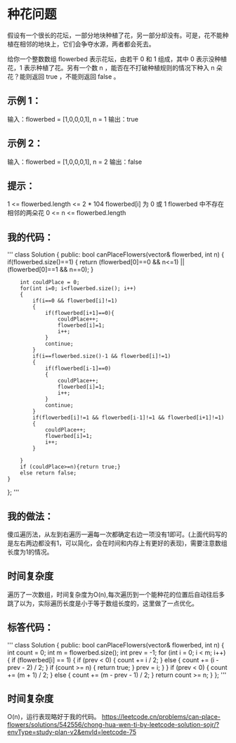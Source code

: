 # 种花问题
假设有一个很长的花坛，一部分地块种植了花，另一部分却没有。可是，花不能种植在相邻的地块上，它们会争夺水源，两者都会死去。

给你一个整数数组 flowerbed 表示花坛，由若干 0 和 1 组成，其中 0 表示没种植花，1 表示种植了花。另有一个数 n ，能否在不打破种植规则的情况下种入 n 朵花？能则返回 true ，不能则返回 false 。

 

## 示例 1：

输入：flowerbed = [1,0,0,0,1], n = 1
输出：true

## 示例 2：

输入：flowerbed = [1,0,0,0,1], n = 2
输出：false
 

## 提示：

1 <= flowerbed.length <= 2 * 104
flowerbed[i] 为 0 或 1
flowerbed 中不存在相邻的两朵花
0 <= n <= flowerbed.length

## 我的代码：
\'''
class Solution {
public:
    bool canPlaceFlowers(vector<int>& flowerbed, int n) {
        if(flowerbed.size()==1)
        {
            return (flowerbed[0]==0 && n<=1) || (flowerbed[0]==1 && n==0);
        }

        int couldPlace = 0;
        for(int i=0; i<flowerbed.size(); i++)
        {
            if(i==0 && flowerbed[i]!=1)
            {
                if(flowerbed[i+1]==0){
                    couldPlace++;
                    flowerbed[i]=1;
                    i++;
                }
                continue;
            }
            if(i==flowerbed.size()-1 && flowerbed[i]!=1)
            {
                if(flowerbed[i-1]==0)
                {
                    couldPlace++;
                    flowerbed[i]=1;
                    i++;
                }
                continue;
            }
            if(flowerbed[i]!=1 && flowerbed[i-1]!=1 && flowerbed[i+1]!=1)
            {
                couldPlace++;
                flowerbed[i]=1;
                i++;
            }

        }
        if (couldPlace>=n){return true;}
        else return false;
    }
};
\'''

## 我的做法：
傻瓜遍历法，从左到右遍历一遍每一次都确定右边一项没有1即可。(上面代码写的是左右两边都没有1，可以简化，会在时间和内存上有更好的表现)，需要注意数组长度为1的情况。

## 时间复杂度
遍历了一次数组，时间复杂度为O(n),每次遍历到一个能种花的位置后自动往后多跳了以为，实际遍历长度是小于等于数组长度的，这里做了一点优化。

## 标答代码：
\'''
class Solution {
public:
    bool canPlaceFlowers(vector<int>& flowerbed, int n) {
        int count = 0;
        int m = flowerbed.size();
        int prev = -1;
        for (int i = 0; i < m; i++) {
            if (flowerbed[i] == 1) {
                if (prev < 0) {
                    count += i / 2;
                } else {
                    count += (i - prev - 2) / 2;
                }
                if (count >= n) {
                    return true;
                }
                prev = i;
            }
        }
        if (prev < 0) {
            count += (m + 1) / 2;
        } else {
            count += (m - prev - 1) / 2;
        }
        return count >= n;
    }
};
\'''

## 时间复杂度
O(n)，运行表现略好于我的代码。
https://leetcode.cn/problems/can-place-flowers/solutions/542556/chong-hua-wen-ti-by-leetcode-solution-sojr/?envType=study-plan-v2&envId=leetcode-75


